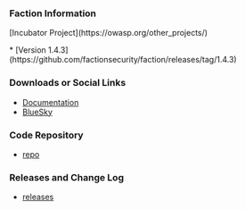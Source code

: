 ### Faction Information
<span class="fa-stack fa-2x">
 <i class="fas fa-circle fa-stack-2x" style="color:#53AAE5"></i>
</span>
[Incubator Project](https://owasp.org/other_projects/)
<p><i class="fas fa-tools fa-4x" style="color:#233e81;"></i>
<i class="fas fa-sheild fa-4x" style="color:#233e81;"></i>
* [Version 1.4.3](https://github.com/factionsecurity/faction/releases/tag/1.4.3)

### Downloads or Social Links
* [Documentation](https://docs.factionsecurity.com)
* [BlueSky](https://bsky.app/profile/factionsecurity.com)

### Code Repository
* [repo](https://github.com/factionsecurity/faction)

### Releases and Change Log
* [releases](https://github.com/factionsecurity/faction/releases)


